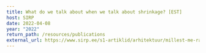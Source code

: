 ```yaml
---
title: What do we talk about when we talk about shrinkage? [EST]
host: SIRP
date: 2022-04-08
year: "2022"
return_path: /resources/publications
external_url: https://www.sirp.ee/s1-artiklid/arhitektuur/millest-me-raagime-kui-raagime-kahanemisest/
---
```

